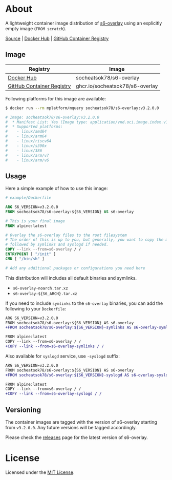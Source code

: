 # About

A lightweight container image distribution of [s6-overlay](https://github.com/just-containers/s6-overlay) using an explicitly empty image (`FROM scratch`).

[Source] | [Docker Hub] | [GitHub Container Registry]

## Image

| Registry                    | Image                           |
| --------------------------- | ------------------------------- |
| [Docker Hub]                | socheatsok78/s6-overlay         |
| [GitHub Container Registry] | ghcr.io/socheatsok78/s6-overlay |

Following platforms for this image are available:

```bash
$ docker run --rm mplatform/mquery socheatsok78/s6-overlay:v3.2.0.0

# Image: socheatsok78/s6-overlay:v3.2.0.0
#  * Manifest List: Yes (Image type: application/vnd.oci.image.index.v1+json)
#  * Supported platforms:
#    - linux/amd64
#    - linux/arm64
#    - linux/riscv64
#    - linux/s390x
#    - linux/386
#    - linux/arm/v7
#    - linux/arm/v6
```

## Usage

Here a simple example of how to use this image:

```Dockerfile
# example/Dockerfile

ARG S6_VERSION=v3.2.0.0
FROM socheatsok78/s6-overlay:${S6_VERSION} AS s6-overlay

# This is your final image
FROM alpine:latest

# Overlay the s6-overlay files to the root filesystem
# The order of this is up to you, but generally, you want to copy the main s6-overlay first,
# followed by symlinks and syslogd if needed.
COPY --link --from=s6-overlay / /
ENTRYPOINT [ "/init" ]
CMD [ "/bin/sh" ]

# Add any additional packages or configurations you need here
```

This distribution will includes all default binaries and symlinks.
- `s6-overlay-noarch.tar.xz`
- `s6-overlay-${S6_ARCH}.tar.xz`


If you need to include `symlinks` to the `s6-overlay` binaries, you can add the following to your `Dockerfile`:

```diff
ARG S6_VERSION=v3.2.0.0
FROM socheatsok78/s6-overlay:${S6_VERSION} AS s6-overlay
+FROM socheatsok78/s6-overlay:${S6_VERSION}-symlinks AS s6-overlay-symlinks

FROM alpine:latest
COPY --link --from=s6-overlay / /
+COPY --link --from=s6-overlay-symlinks / /
```

Also available for `syslogd` service, use `-syslogd` suffix:

```diff
ARG S6_VERSION=v3.2.0.0
FROM socheatsok78/s6-overlay:${S6_VERSION} AS s6-overlay
+FROM socheatsok78/s6-overlay:${S6_VERSION}-syslogd AS s6-overlay-syslogd

FROM alpine:latest
COPY --link --from=s6-overlay / /
+COPY --link --from=s6-overlay-syslogd / /
```

## Versioning

The container images are tagged with the version of s6-overlay starting from `v3.2.0.0`. Any future versions will be tagged accordingly.

Please check the [releases](https://github.com/just-containers/s6-overlay/releases) page for the latest version of s6-overlay.

[Source]: https://github.com/socheatsok78/docker-s6-overlay
[Docker Hub]: https://hub.docker.com/r/socheatsok78/s6-overlay
[GitHub Container Registry]: https://github.com/socheatsok78/docker-s6-overlay/pkgs/container/s6-overlay

# License

Licensed under the [MIT License](https://github.com/socheatsok78/docker-s6-overlay/raw/main/LICENSE).
